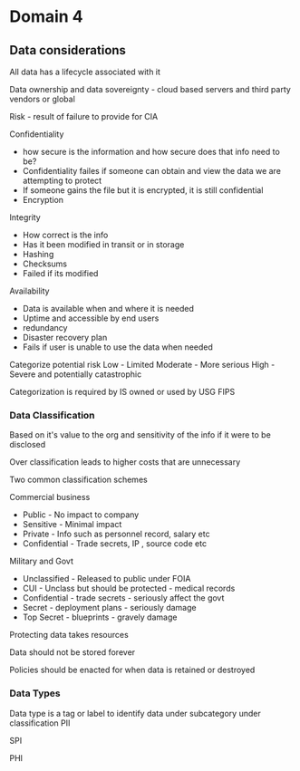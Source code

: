 # Domain 4
## Data considerations

All data has a lifecycle associated with it

Data ownership and data sovereignty - cloud based servers and third party vendors or global

Risk - result of failure to provide for CIA

Confidentiality
 - how secure is the information and how secure does that info need to be?
 - Confidentiality failes if someone can obtain and view the data we are attempting to protect
 - If someone gains the file but it is encrypted, it is still confidential
 - Encryption
 
Integrity
- How correct is the info 
- Has it been modified in transit or in storage
- Hashing
- Checksums
- Failed if its modified

Availability
 - Data is available when and where it is needed
 - Uptime and accessible by end users
 - redundancy 
 - Disaster recovery plan
 - Fails if user is unable to use the data when needed 

Categorize potential risk 
	Low 	 - Limited 
	Moderate  -  More serious
	High - Severe and potentially catastrophic

Categorization is required by IS owned or used by USG FIPS

### Data Classification
Based on it's value to the org and sensitivity of the info if it were to be disclosed

Over classification leads to higher costs that are unnecessary

Two common classification schemes

Commercial business
 - Public  - No impact to company
 - Sensitive - Minimal impact 
 - Private - Info such as personnel record, salary etc
 - Confidential - Trade secrets, IP , source code etc

Military and Govt
- Unclassified - Released to public under FOIA
- CUI - Unclass but should be protected - medical records
- Confidential - trade secrets - seriously affect the govt
- Secret - deployment plans - seriously damage
- Top Secret - blueprints - gravely damage 

Protecting data takes resources 

Data should not be stored forever

Policies should be enacted for when data is retained or destroyed

### Data Types
Data type is a tag or label to identify data under subcategory under classification
PII

SPI

PHI


